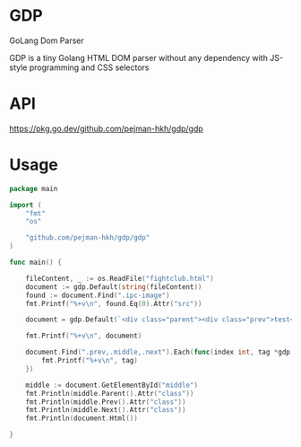 # GDP
GoLang Dom Parser

GDP is a tiny Golang HTML DOM parser without any dependency with JS-style programming and CSS selectors

# API
https://pkg.go.dev/github.com/pejman-hkh/gdp/gdp

# Usage
```go
package main

import (
	"fmt"
	"os"

	"github.com/pejman-hkh/gdp/gdp"
)

func main() {

	fileContent, _ := os.ReadFile("fightclub.html")
	document := gdp.Default(string(fileContent))
	found := document.Find(".ipc-image")
	fmt.Printf("%+v\n", found.Eq(0).Attr("src"))

	document = gdp.Default(`<div class="parent"><div class="prev">test</div><div class="middle" id="middle">test1</div><span class="next"></span></div>`)

	fmt.Printf("%+v\n", document)

	document.Find(".prev,.middle,.next").Each(func(index int, tag *gdp.Tag) {
		fmt.Printf("%+v\n", tag)
	})

	middle := document.GetElementById("middle")
	fmt.Println(middle.Parent().Attr("class"))
	fmt.Println(middle.Prev().Attr("class"))
	fmt.Println(middle.Next().Attr("class"))
	fmt.Println(document.Html())

}
```